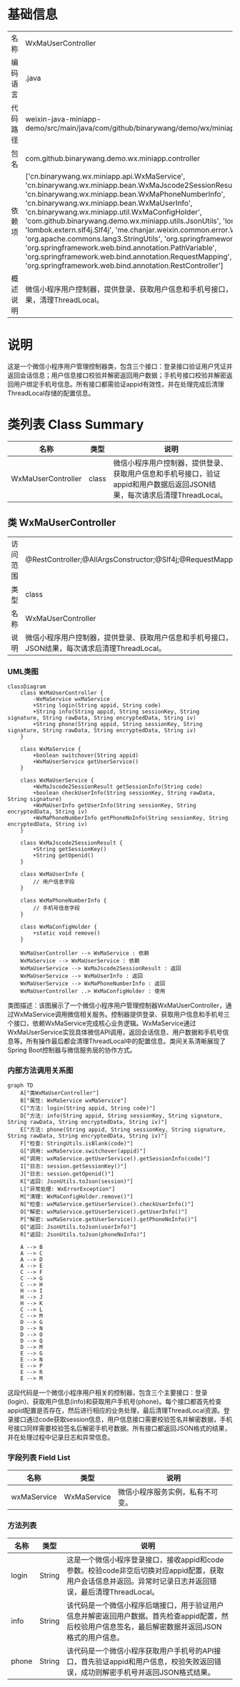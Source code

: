 # 基础信息

|      |      |
|------|------|
| 名称 | WxMaUserController |
| 编码语言 | .java |
| 代码路径 | weixin-java-miniapp-demo/src/main/java/com/github/binarywang/demo/wx/miniapp/controller/WxMaUserController.java |
| 包名 | com.github.binarywang.demo.wx.miniapp.controller |
| 依赖项 | ['cn.binarywang.wx.miniapp.api.WxMaService', 'cn.binarywang.wx.miniapp.bean.WxMaJscode2SessionResult', 'cn.binarywang.wx.miniapp.bean.WxMaPhoneNumberInfo', 'cn.binarywang.wx.miniapp.bean.WxMaUserInfo', 'cn.binarywang.wx.miniapp.util.WxMaConfigHolder', 'com.github.binarywang.demo.wx.miniapp.utils.JsonUtils', 'lombok.AllArgsConstructor', 'lombok.extern.slf4j.Slf4j', 'me.chanjar.weixin.common.error.WxErrorException', 'org.apache.commons.lang3.StringUtils', 'org.springframework.web.bind.annotation.GetMapping', 'org.springframework.web.bind.annotation.PathVariable', 'org.springframework.web.bind.annotation.RequestMapping', 'org.springframework.web.bind.annotation.RestController'] |
| 概述说明 | 微信小程序用户控制器，提供登录、获取用户信息和手机号接口，验证appid和用户数据，返回JSON结果，清理ThreadLocal。 |

# 说明

这是一个微信小程序用户管理控制器类，包含三个接口：登录接口验证用户凭证并返回会话信息；用户信息接口校验并解密返回用户数据；手机号接口校验并解密返回用户绑定手机号信息。所有接口都需验证appid有效性，并在处理完成后清理ThreadLocal存储的配置信息。

# 类列表 Class Summary

| 名称   | 类型  | 说明 |
|-------|------|-------------|
| WxMaUserController | class | 微信小程序用户控制器，提供登录、获取用户信息和手机号接口，验证appid和用户数据后返回JSON结果，每次请求后清理ThreadLocal。 |



## 类 WxMaUserController

|      |      |
|------|------|
| 访问范围 | @RestController;@AllArgsConstructor;@Slf4j;@RequestMapping("/wx/user/{appid}");public |
| 类型 | class |
| 名称 | WxMaUserController |
| 说明 | 微信小程序用户控制器，提供登录、获取用户信息和手机号接口，验证appid和用户数据后返回JSON结果，每次请求后清理ThreadLocal。 |


### UML类图

```mermaid
classDiagram
    class WxMaUserController {
        -WxMaService wxMaService
        +String login(String appid, String code)
        +String info(String appid, String sessionKey, String signature, String rawData, String encryptedData, String iv)
        +String phone(String appid, String sessionKey, String signature, String rawData, String encryptedData, String iv)
    }

    class WxMaService {
        +boolean switchover(String appid)
        +WxMaUserService getUserService()
    }

    class WxMaUserService {
        +WxMaJscode2SessionResult getSessionInfo(String code)
        +boolean checkUserInfo(String sessionKey, String rawData, String signature)
        +WxMaUserInfo getUserInfo(String sessionKey, String encryptedData, String iv)
        +WxMaPhoneNumberInfo getPhoneNoInfo(String sessionKey, String encryptedData, String iv)
    }

    class WxMaJscode2SessionResult {
        +String getSessionKey()
        +String getOpenid()
    }

    class WxMaUserInfo {
        // 用户信息字段
    }

    class WxMaPhoneNumberInfo {
        // 手机号信息字段
    }

    class WxMaConfigHolder {
        +static void remove()
    }

    WxMaUserController --> WxMaService : 依赖
    WxMaService --> WxMaUserService : 依赖
    WxMaUserService --> WxMaJscode2SessionResult : 返回
    WxMaUserService --> WxMaUserInfo : 返回
    WxMaUserService --> WxMaPhoneNumberInfo : 返回
    WxMaUserController ..> WxMaConfigHolder : 使用
```

类图描述：该图展示了一个微信小程序用户管理控制器WxMaUserController，通过WxMaService调用微信相关服务。控制器提供登录、获取用户信息和手机号三个接口，依赖WxMaService完成核心业务逻辑。WxMaService通过WxMaUserService实现具体微信API调用，返回会话信息、用户数据和手机号信息等。所有操作最后都会清理ThreadLocal中的配置信息。类间关系清晰展现了Spring Boot控制器与微信服务层的协作方式。


### 内部方法调用关系图

```mermaid
graph TD
    A["类WxMaUserController"]
    B["属性: WxMaService wxMaService"]
    C["方法: login(String appid, String code)"]
    D["方法: info(String appid, String sessionKey, String signature, String rawData, String encryptedData, String iv)"]
    E["方法: phone(String appid, String sessionKey, String signature, String rawData, String encryptedData, String iv)"]
    F["检查: StringUtils.isBlank(code)"]
    G["调用: wxMaService.switchover(appid)"]
    H["调用: wxMaService.getUserService().getSessionInfo(code)"]
    I["日志: session.getSessionKey()"]
    J["日志: session.getOpenid()"]
    K["返回: JsonUtils.toJson(session)"]
    L["异常处理: WxErrorException"]
    M["清理: WxMaConfigHolder.remove()"]
    N["检查: wxMaService.getUserService().checkUserInfo()"]
    O["解密: wxMaService.getUserService().getUserInfo()"]
    P["解密: wxMaService.getUserService().getPhoneNoInfo()"]
    Q["返回: JsonUtils.toJson(userInfo)"]
    R["返回: JsonUtils.toJson(phoneNoInfo)"]

    A --> B
    A --> C
    A --> D
    A --> E
    C --> F
    C --> G
    C --> H
    H --> I
    H --> J
    H --> K
    C --> L
    C --> M
    D --> G
    D --> N
    D --> O
    D --> Q
    D --> M
    E --> G
    E --> N
    E --> P
    E --> R
    E --> M
```

这段代码是一个微信小程序用户相关的控制器，包含三个主要接口：登录(login)、获取用户信息(info)和获取用户手机号(phone)。每个接口都首先检查appid配置是否存在，然后进行相应的业务处理，最后清理ThreadLocal资源。登录接口通过code获取session信息，用户信息接口需要校验签名并解密数据，手机号接口同样需要校验签名后解密手机号数据。所有接口都返回JSON格式的结果，并在处理过程中记录日志和异常信息。

### 字段列表 Field List

| 名称  | 类型  | 说明 |
|-------|-------|------|
| wxMaService | WxMaService | 微信小程序服务实例，私有不可变。 |

### 方法列表

| 名称  | 类型  | 说明 |
|-------|-------|------|
| login | String | 这是一个微信小程序登录接口，接收appid和code参数。校验code非空后切换对应appid配置，获取用户会话信息并返回。异常时记录日志并返回错误，最后清理ThreadLocal。 |
| info | String | 该代码是一个微信小程序后端接口，用于验证用户信息并解密返回用户数据。首先检查appid配置，然后校验用户信息签名，最后解密数据并返回JSON格式的用户信息。 |
| phone | String | 该代码是一个微信小程序获取用户手机号的API接口，首先验证appid和用户信息，校验失败返回错误，成功则解密手机号并返回JSON格式结果。 |




